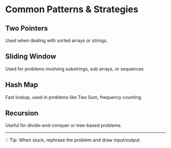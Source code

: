 # Common Patterns & Strategies

## Two Pointers

Used when dealing with sorted arrays or strings.

## Sliding Window

Used for problems involving substrings, sub arrays, or sequences.

## Hash Map

Fast lookup, used in problems like Two Sum, frequency counting.

## Recursion

Useful for divide-and-conquer or tree-based problems.

---

💡 Tip: When stuck, rephrase the problem and draw input/output.
